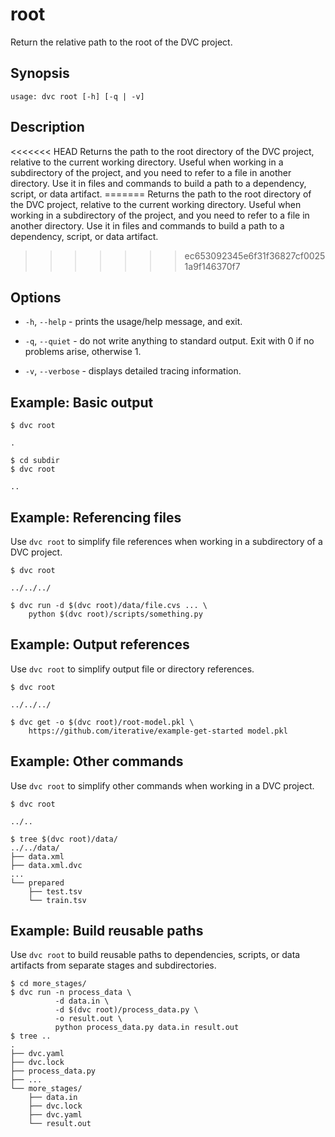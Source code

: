 # root

Return the relative path to the root of the <abbr>DVC project</abbr>.

## Synopsis

```usage
usage: dvc root [-h] [-q | -v]
```

## Description

<<<<<<< HEAD Returns the path to the root directory of the <abbr>DVC
project</abbr>, relative to the current working directory. Useful when working
in a subdirectory of the project, and you need to refer to a file in another
directory. Use it in files and commands to build a path to a dependency, script,
or <abbr>data artifact</abbr>. ======= Returns the path to the root directory of
the <abbr>DVC project</abbr>, relative to the current working directory. Useful
when working in a subdirectory of the project, and you need to refer to a file
in another directory. Use it in files and commands to build a path to a
dependency, script, or <abbr>data artifact</abbr>.

> > > > > > > ec653092345e6f31f36827cf00251a9f146370f7

## Options

- `-h`, `--help` - prints the usage/help message, and exit.

- `-q`, `--quiet` - do not write anything to standard output. Exit with 0 if no
  problems arise, otherwise 1.

- `-v`, `--verbose` - displays detailed tracing information.

## Example: Basic output

```dvc
$ dvc root

.

$ cd subdir
$ dvc root

..
```

## Example: Referencing files

Use `dvc root` to simplify file references when working in a subdirectory of a
<abbr>DVC project</abbr>.

```dvc
$ dvc root

../../../

$ dvc run -d $(dvc root)/data/file.cvs ... \
    python $(dvc root)/scripts/something.py
```

## Example: Output references

Use `dvc root` to simplify output file or directory references.

```dvc
$ dvc root

../../../

$ dvc get -o $(dvc root)/root-model.pkl \
    https://github.com/iterative/example-get-started model.pkl
```

## Example: Other commands

Use `dvc root` to simplify other commands when working in a <abbr>DVC
project</abbr>.

```dvc
$ dvc root

../..

$ tree $(dvc root)/data/
../../data/
├── data.xml
├── data.xml.dvc
...
└── prepared
    ├── test.tsv
    └── train.tsv
```

## Example: Build reusable paths

Use `dvc root` to build reusable paths to dependencies, scripts, or <abbr>data
artifacts</abbr> from separate stages and subdirectories.

```dvc
$ cd more_stages/
$ dvc run -n process_data \
          -d data.in \
          -d $(dvc root)/process_data.py \
          -o result.out \
          python process_data.py data.in result.out
$ tree ..
.
├── dvc.yaml
├── dvc.lock
├── process_data.py
├── ...
└── more_stages/
    ├── data.in
    ├── dvc.lock
    ├── dvc.yaml
    └── result.out
```
